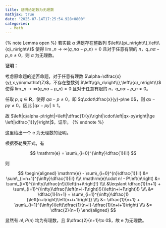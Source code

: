 ```yaml
---
title: 证明给定数为无理数
mathjax: true
date: "2025-07-14T17:25:54.928+0800"
categories:
  - Math
---
```


{% note Lemma open %}
若实数 $\alpha$ 满足存在整数列 $\left\\{p\_n\right\\},\left\\{q\_n\right\\}$ 使得 $\lim\_{n\to\infty}\left(q\_n\alpha-p\_n\right)=0$ 且对于任意有限的 $n$，$q\_n\alpha-p\_n\ne 0$，则 $\alpha$ 为无理数。

**证明：**

考虑原命题的逆否命题，对于任意有理数 $\alpha=\dfrac{x}{y},x,y\in\mathbf{Z}$，不存在整数列 $\left\\{p\_n\right\\},\left\\{q\_n\right\\}$ 使得 $\lim\_{n\to\infty}\left(q\_n\alpha-p\_n\right)=0$ 且对于任意有限的 $n$，$q\_n\alpha-p\_n\ne 0$。

任取 $p,q\in\mathbf{R}$，使得 $q\alpha-p\ne 0$，即 $q\cdot\dfrac{x}{y}-p\ne 0$，则 $qx-py\ne 0$，因此 $\left|qx-py\right|\ge 1$。

故 $\left|q\alpha-p\right|=\left|\dfrac{1}{y}\right|\cdot\left|qx-py\right|\ge \left|\dfrac{1}{y}\right|$，证毕。
{% endnote %}

这里给出一个 $\mathrm{e}$ 为无理数的证明。

根据泰勒展开式，有

$$
\mathrm{e} = \sum\_{i=0}^{\infty}\dfrac{1}{i!}
$$

则

$$
\begin{aligned}
  \mathrm{e} - \sum\_{i=0}^{n}\dfrac{1}{i!} &= \sum\_{i=n+1}^{\infty}\dfrac{1}{i!} \\\\
  \mathrm{e}\cdot n! - P\left(n\right) &= \sum\_{i=1}^{\infty}\dfrac{n!}{\left(n+i\right)!} \\\\
  &\leqslant \dfrac{1}{n+1} + \sum\_{i=1}^{\infty}\dfrac{\left(n+i-1\right)!}{\left(n+i+1\right)!} \\\\
  &= \dfrac{1}{n+1} + \sum\_{i=1}^{\infty}\dfrac{1}{\left(n+i\right)\left(n+i+1\right)} \\\\
  &= \dfrac{1}{n+1} + \sum\_{i=1}^{\infty}\left(\dfrac{1}{n+i}-\dfrac{1}{n+i+1}\right) \\\\
  &= \dfrac{2}{n+1}
\end{aligned}
$$

显然有 $n!,P(n)$ 均为有理数，且 $\dfrac{2}{n+1}\to 0$，故 $\mathrm{e}$ 为无理数。

